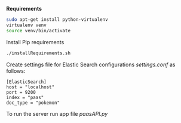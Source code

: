 **Requirements**

```bash
sudo apt-get install python-virtualenv
virtualenv venv
source venv/bin/activate
```
Install Pip requirements
```bash
./installRequirements.sh
```
Create settings file for Elastic Search configurations _settings.conf_ as follows:
 ```
[ElasticSearch]
host = "localhost"
port = 9200
index = "paas"
doc_type = "pokemon"
```

To run the server run app file _paasAPI.py_